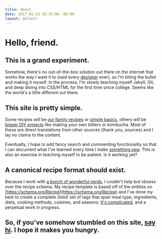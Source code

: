 ```yaml
---
title: About
date: 2017-01-23 16:33:00 -06:00
layout: default
---
```


# Hello, friend.

## This is a grand experiment.

Somehow, there's no out-of-the-box solution out there on the internet that works the way I want it to (said every [designer](http://www.sharonbrener.com) ever), so I'm biting the bullet and making it myself. In the process, I'm slowly teaching myself Jekyll, Git, and deep diving into CSS/HTML for the first time since college. Seems like the world's a little different out there.

## This site is pretty simple.

Some recipes will be [our family recipes](/tag/family) or [simple basics](/tag/basic), others will be [bigger DIY projects](/tag/diy-project) like making your own bitters or kombucha. Most of these are direct translations from other sources (thank you, sources) and I lay no claims to the content.

Eventually, I hope to add fancy search and commenting functionality so that I can document what I've learned every time I make [something new](/tag/to-do). This is also an exercise in teaching myself to be patient. Is it working yet?

## A canonical recipe format should exist.

Because I work with [a bunch of wonderful nerds](https://data.world), I couldn't help but obsess over the recipe schema. My recipe template is based off of the entities on [https://schema.org/Recipe](https://schema.org/Recipe) and I've done my best to create a complete *(lolol)* set of tags that span meal type, ingredients, diets, cooking methods, cuisines, and seasons. [It's complicated](/a-guide-to-recipe-tags.html), and a perpetual work in progress.

## So, if you've somehow stumbled on this site, [say hi](http://sharonbrener.com/contact/). I hope it makes you hungry.